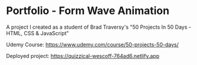 # Portfolio - Form Wave Animation

A project I created as a student of Brad Traversy's "50 Projects In 50 Days - HTML, CSS & JavaScript"

Udemy Course: https://www.udemy.com/course/50-projects-50-days/

Deployed project: https://quizzical-wescoff-764ad6.netlify.app
